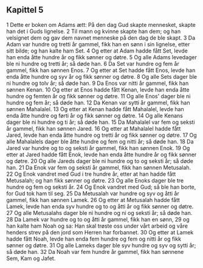 ## Kapittel 5

1 Dette er boken om Adams ætt: På den dag Gud skapte mennesket, skapte han det i Guds lignelse.
2 Til mann og kvinne skapte han dem; og han velsignet dem og gav dem navnet menneske på den dag de ble skapt.
3 Da Adam var hundre og tretti år gammel, fikk han en sønn i sin lignelse, etter sitt bilde; og han kalte ham Set.
4 Og etter at Adam hadde fått Set, levde han enda åtte hundre år og fikk sønner og døtre.
5 Og alle Adams levedager ble ni hundre og tretti år; så døde han.
6 Da Set var hundre og fem år gammel, fikk han sønnen Enos.
7 Og etter at Set hadde fått Enos, levde han enda åtte hundre og syv år og fikk sønner og døtre.
8 Og alle Sets dager ble ni hundre og tolv år; så døde han.
9 Da Enos var nitti år gammel, fikk han sønnen Kenan.
10 Og etter at Enos hadde fått Kenan, levde han enda åtte hundre og femten år og fikk sønner og døtre.
11 Og alle Enos' dager ble ni hundre og fem år; så døde han.
12 Da Kenan var sytti år gammel, fikk han sønnen Mahalalel.
13 Og etter at Kenan hadde fått Mahalalel, levde han enda åtte hundre og førti år og fikk sønner og døtre.
14 Og alle Kenans dager ble ni hundre og ti år; så døde han.
15 Da Mahalalel var fem og seksti år gammel, fikk han sønnen Jared.
16 Og etter at Mahalalel hadde fått Jared, levde han enda åtte hundre og tretti år og fikk sønner og døtre.
17 Og alle Mahalalels dager ble åtte hundre og fem og nitti år; så døde han.
18 Da Jared var hundre og to og seksti år gammel, fikk han sønnen Enok.
19 Og etter at Jared hadde fått Enok, levde han enda åtte hundre år og fikk sønner og døtre.
20 Og alle Jareds dager ble ni hundre og to og seksti år; så døde han.
21 Da Enok var fem og seksti år gammel, fikk han sønnen Metusalah.
22 Og Enok vandret med Gud i tre hundre år, etter at han hadde fått Metusalah; og han fikk sønner og døtre.
23 Og alle Enoks dager ble tre hundre og fem og seksti år.
24 Og Enok vandret med Gud; så ble han borte, for Gud tok ham til seg.
25 Da Metusalah var hundre og syv og åtti år gammel, fikk han sønnen Lamek.
26 Og etter at Metusalah hadde fått Lamek, levde han enda syv hundre og to og åtti år og fikk sønner og døtre.
27 Og alle Metusalahs dager ble ni hundre og ni og seksti år; så døde han.
28 Da Lamek var hundre og to og åtti år gammel, fikk han en sønn,
29 og han kalte ham Noah og sa: Han skal trøste oss under vårt arbeid og våre henders strev på den jord som Herren har forbannet.
30 Og etter at Lamek hadde fått Noah, levde han enda fem hundre og fem og nitti år og fikk sønner og døtre.
31 Og alle Lameks dager ble syv hundre og syv og sytti år; så døde han.
32 Da Noah var fem hundre år gammel, fikk han sønnene Sem, Kam og Jafet.
